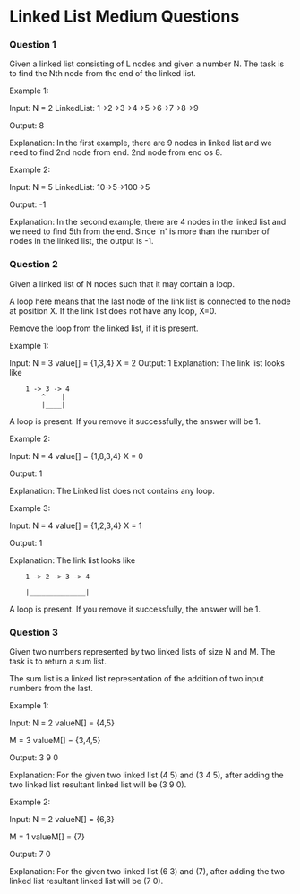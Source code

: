 
# Linked List Medium Questions



### Question 1
Given a linked list consisting of L nodes and given a number N. The task is to find the Nth node from the end of the linked list.

Example 1:

Input:
N = 2
LinkedList: 1->2->3->4->5->6->7->8->9

Output: 8

Explanation: In the first example, there
are 9 nodes in linked list and we need
to find 2nd node from end. 2nd node
from end os 8.  

Example 2:

Input:
N = 5
LinkedList: 10->5->100->5

Output: -1

Explanation: In the second example, there
are 4 nodes in the linked list and we
need to find 5th from the end. Since 'n'
is more than the number of nodes in the
linked list, the output is -1.

### Question 2

Given a linked list of N nodes such that it may contain a loop.

A loop here means that the last node of the link list is connected to the node at position X. If the link list does not have any loop, X=0.

Remove the loop from the linked list, if it is present.  


Example 1:

Input:
N = 3
value[] = {1,3,4}
X = 2
Output: 1
Explanation: The link list looks like

        1 -> 3 -> 4
            ^    |
            |____|

A loop is present. If you remove it 
successfully, the answer will be 1. 

Example 2:

Input:
N = 4
value[] = {1,8,3,4}
X = 0

Output: 1

Explanation: The Linked list does not 
contains any loop. 

Example 3:

Input:
N = 4
value[] = {1,2,3,4}
X = 1

Output: 1

Explanation: The link list looks like 

        1 -> 2 -> 3 -> 4

        |______________|
A loop is present. 
If you remove it successfully, 
the answer will be 1. 

### Question 3
Given two numbers represented by two linked lists of size N and M. The task is to return a sum list.

The sum list is a linked list representation of the addition of two input numbers from the last.

Example 1:

Input:
N = 2
valueN[] = {4,5}

M = 3
valueM[] = {3,4,5}

Output: 3 9 0  

Explanation: For the given two linked
list (4 5) and (3 4 5), after adding
the two linked list resultant linked
list will be (3 9 0).

Example 2:

Input:
N = 2
valueN[] = {6,3}

M = 1
valueM[] = {7}

Output: 7 0

Explanation: For the given two linked
list (6 3) and (7), after adding the
two linked list resultant linked list
will be (7 0).